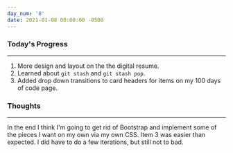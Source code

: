 ```yaml
---
day_num: '8'
date: 2021-01-08 00:00:00 -0500
---
```


### Today's Progress

--------------------

1. More design and layout on the the digital resume.
2. Learned about `git stash` and `git stash pop`.
3. Added drop down transitions to card headers for items on my 100 days of code page.

### Thoughts

-------------------

In the end I think I'm going to get rid of Bootstrap and implement some of the pieces I want on my own via my own CSS. Item 3 was easier than expected. I did have to do a few iterations, but still not to bad.
